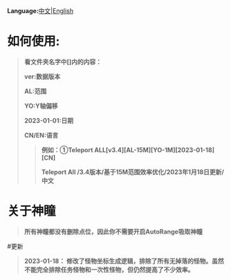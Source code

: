 
**Language:**[中文](https://github.com/Sam5440/Genshin_Impact_Teleport/tree/main/AutoGeneratePoint/Readme.md)|[English](https://github.com/Sam5440/Genshin_Impact_Teleport/tree/main/AutoGeneratePoint/Readme_en.md)
# 如何使用:

>**看文件夹名字中[]内的内容：**
>
>**ver:数据版本**
>
>**AL:范围**
>
>**YO:Y轴偏移**
>
>**2023-01-01:日期**
>
>**CN/EN:语言**
>
>>**例如：①Teleport ALL[v3.4][AL-15M][YO-1M][2023-01-18][CN]**
>>
>>**Teleport All /3.4版本/基于15M范围效率优化/2023年1月18日更新/中文**

# 关于神瞳
>**所有神瞳都没有删除点位，因此你不需要开启AutoRange吸取神瞳**

#更新
>**2023-01-18：
修改了怪物坐标生成逻辑，排除了所有无掉落的怪物。虽然不能完全排除任务怪物和一次性怪物，但仍然提高了不少效率。**

